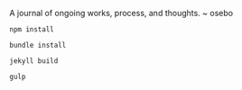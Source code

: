 A journal of ongoing works, process, and thoughts. ~ osebo

```
npm install

```
```
bundle install

```
```
jekyll build

```
```
gulp

```
